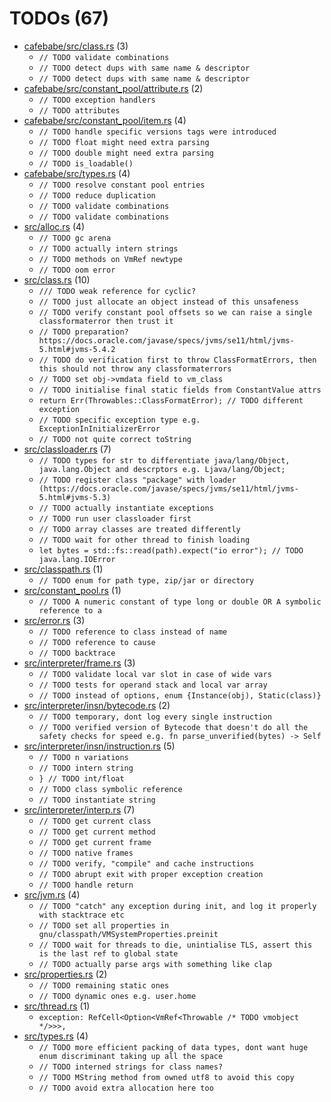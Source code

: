 # TODOs (67)
 * [cafebabe/src/class.rs](cafebabe/src/class.rs) (3)
   * `// TODO validate combinations`
   * `// TODO detect dups with same name & descriptor`
   * `// TODO detect dups with same name & descriptor`
 * [cafebabe/src/constant_pool/attribute.rs](cafebabe/src/constant_pool/attribute.rs) (2)
   * `// TODO exception handlers`
   * `// TODO attributes`
 * [cafebabe/src/constant_pool/item.rs](cafebabe/src/constant_pool/item.rs) (4)
   * `// TODO handle specific versions tags were introduced`
   * `// TODO float might need extra parsing`
   * `// TODO double might need extra parsing`
   * `// TODO is_loadable()`
 * [cafebabe/src/types.rs](cafebabe/src/types.rs) (4)
   * `// TODO resolve constant pool entries`
   * `// TODO reduce duplication`
   * `// TODO validate combinations`
   * `// TODO validate combinations`
 * [src/alloc.rs](src/alloc.rs) (4)
   * `// TODO gc arena`
   * `// TODO actually intern strings`
   * `// TODO methods on VmRef newtype`
   * `// TODO oom error`
 * [src/class.rs](src/class.rs) (10)
   * `/// TODO weak reference for cyclic?`
   * `// TODO just allocate an object instead of this unsafeness`
   * `// TODO verify constant pool offsets so we can raise a single classformaterror then trust it`
   * `// TODO preparation? https://docs.oracle.com/javase/specs/jvms/se11/html/jvms-5.html#jvms-5.4.2`
   * `// TODO do verification first to throw ClassFormatErrors, then this should not throw any classformaterrors`
   * `// TODO set obj->vmdata field to vm_class`
   * `// TODO initialise final static fields from ConstantValue attrs`
   * `return Err(Throwables::ClassFormatError); // TODO different exception`
   * `// TODO specific exception type e.g. ExceptionInInitializerError`
   * `// TODO not quite correct toString`
 * [src/classloader.rs](src/classloader.rs) (7)
   * `// TODO types for str to differentiate java/lang/Object, java.lang.Object and descrptors e.g. Ljava/lang/Object;`
   * `// TODO register class "package" with loader (https://docs.oracle.com/javase/specs/jvms/se11/html/jvms-5.html#jvms-5.3)`
   * `// TODO actually instantiate exceptions`
   * `// TODO run user classloader first`
   * `// TODO array classes are treated differently`
   * `// TODO wait for other thread to finish loading`
   * `let bytes = std::fs::read(path).expect("io error"); // TODO java.lang.IOError`
 * [src/classpath.rs](src/classpath.rs) (1)
   * `// TODO enum for path type, zip/jar or directory`
 * [src/constant_pool.rs](src/constant_pool.rs) (1)
   * `// TODO A numeric constant of type long or double OR A symbolic reference to a`
 * [src/error.rs](src/error.rs) (3)
   * `// TODO reference to class instead of name`
   * `// TODO reference to cause`
   * `// TODO backtrace`
 * [src/interpreter/frame.rs](src/interpreter/frame.rs) (3)
   * `// TODO validate local var slot in case of wide vars`
   * `// TODO tests for operand stack and local var array`
   * `// TODO instead of options, enum {Instance(obj), Static(class)}`
 * [src/interpreter/insn/bytecode.rs](src/interpreter/insn/bytecode.rs) (2)
   * `// TODO temporary, dont log every single instruction`
   * `// TODO verified version of Bytecode that doesn't do all the safety checks for speed e.g. fn parse_unverified(bytes) -> Self`
 * [src/interpreter/insn/instruction.rs](src/interpreter/insn/instruction.rs) (5)
   * `// TODO n variations`
   * `// TODO intern string`
   * `} // TODO int/float`
   * `// TODO class symbolic reference`
   * `// TODO instantiate string`
 * [src/interpreter/interp.rs](src/interpreter/interp.rs) (7)
   * `// TODO get current class`
   * `// TODO get current method`
   * `// TODO get current frame`
   * `// TODO native frames`
   * `// TODO verify, "compile" and cache instructions`
   * `// TODO abrupt exit with proper exception creation`
   * `// TODO handle return`
 * [src/jvm.rs](src/jvm.rs) (4)
   * `// TODO "catch" any exception during init, and log it properly with stacktrace etc`
   * `// TODO set all properties in gnu/classpath/VMSystemProperties.preinit`
   * `// TODO wait for threads to die, unintialise TLS, assert this is the last ref to global state`
   * `// TODO actually parse args with something like clap`
 * [src/properties.rs](src/properties.rs) (2)
   * `// TODO remaining static ones`
   * `// TODO dynamic ones e.g. user.home`
 * [src/thread.rs](src/thread.rs) (1)
   * `exception: RefCell<Option<VmRef<Throwable /* TODO vmobject */>>>,`
 * [src/types.rs](src/types.rs) (4)
   * `// TODO more efficient packing of data types, dont want huge enum discriminant taking up all the space`
   * `// TODO interned strings for class names?`
   * `// TODO MString method from owned utf8 to avoid this copy`
   * `// TODO avoid extra allocation here too`
